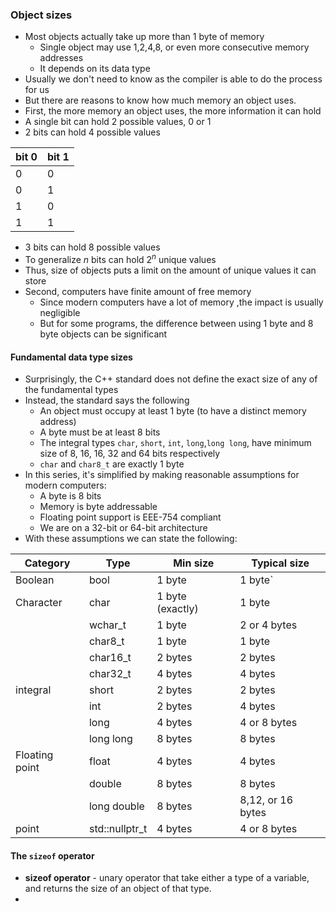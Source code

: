 ### Object sizes
- Most objects actually take up more than 1 byte of memory
	- Single object may use 1,2,4,8, or even more consecutive memory addresses
	- It depends on its data type
- Usually we don't need to know as the compiler is able to do the process for us
- But there are reasons to know how much memory an object uses.
- First, the more memory an object uses, the more information it can hold
- A single bit can hold 2 possible values, 0 or 1 
- 2 bits can hold 4 possible values

| bit 0 | bit 1 |
| ----- | ----- |
| 0     | 0     |
| 0     | 1     |
| 1     | 0     |
| 1     | 1     |

- 3 bits can hold 8 possible values
- To generalize $n$ bits can hold $2^n$ unique values
- Thus, size of objects puts a limit on the amount of unique values it can store
- Second, computers have finite amount of free memory
	- Since modern computers have a lot of memory ,the impact is usually negligible
	- But for some programs, the difference between using 1 byte and 8 byte objects can be significant
#### Fundamental data type sizes
- Surprisingly, the C++ standard does not define the exact size of any of the fundamental types
- Instead, the standard says the following
	- An object must occupy at least 1 byte (to have a distinct memory address)
	- A byte must be at least 8 bits
	- The integral types `char`, `short`, `int`, `long`,`long long`, have minimum size of 8, 16, 16, 32 and 64 bits respectively
	- `char` and `char8_t` are exactly 1 byte
- In this series, it's simplified by making reasonable assumptions for modern computers:
	- A byte is 8 bits
	- Memory is byte addressable
	- Floating point support is EEE-754 compliant
	- We are on a 32-bit or 64-bit architecture
- With these assumptions we can state the following:

| Category       | Type           | Min size         | Typical size      |
| -------------- | -------------- | ---------------- | ----------------- |
| Boolean        | bool           | 1 byte           | 1 byte`           |
| Character      | char           | 1 byte (exactly) | 1 byte            |
|                | wchar_t        | 1 byte           | 2 or 4 bytes      |
|                | char8_t        | 1 byte           | 1 byte            |
|                | char16_t       | 2 bytes          | 2 bytes           |
|                | char32_t       | 4 bytes          | 4 bytes           |
| integral       | short          | 2 bytes          | 2 bytes           |
|                | int            | 2 bytes          | 4 bytes           |
|                | long           | 4 bytes          | 4 or 8 bytes      |
|                | long long      | 8 bytes          | 8 bytes           |
| Floating point | float          | 4 bytes          | 4 bytes           |
|                | double         | 8 bytes          | 8 bytes           |
|                | long double    | 8 bytes          | 8,12, or 16 bytes |
| point          | std::nullptr_t | 4 bytes          | 4 or 8 bytes      |
#### The `sizeof` operator
- **sizeof operator** - unary operator that take either a type of a variable, and returns the size of an object of that type. 
- 
